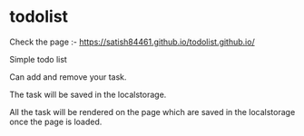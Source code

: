 # todolist

Check the page :-  https://satish84461.github.io/todolist.github.io/

Simple todo list

Can add and remove your task.

The task will be saved in the localstorage.

All the task will be rendered on the page which are saved in the localstorage once the page is loaded.
